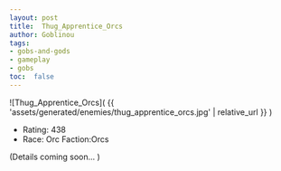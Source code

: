 ```yaml
---
layout: post
title:  Thug_Apprentice_Orcs
author: Goblinou
tags:
- gobs-and-gods
- gameplay
- gobs
toc:  false
---
```


![Thug_Apprentice_Orcs]( {{ 'assets/generated/enemies/thug_apprentice_orcs.jpg' | relative_url }} )
- Rating: 438
- Race: Orc  Faction:Orcs

(Details coming soon... )